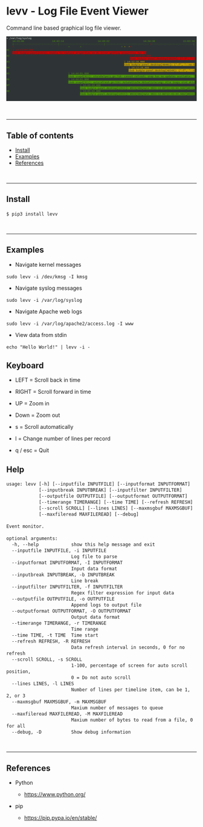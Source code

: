 
# levv - Log File Event Viewer

Command line based graphical log file viewer.

![Screen Shot](https://raw.githubusercontent.com/wheresjames/levv/main/imgs/view-syslog.png)

&nbsp;


---------------------------------------------------------------------
## Table of contents

* [Install](#install)
* [Examples](#examples)
* [References](#references)

&nbsp;

---------------------------------------------------------------------
## Install

    $ pip3 install levv

&nbsp;


---------------------------------------------------------------------
## Examples

* Navigate kernel messages

`sudo levv -i /dev/kmsg -I kmsg`

* Navigate syslog messages

`sudo levv -i /var/log/syslog`

* Navigate Apache web logs

`sudo levv -i /var/log/apache2/access.log -I www`

* View data from stdin

`echo "Hello World!" | levv -i -`


## Keyboard

* LEFT = Scroll back in time
* RIGHT = Scroll forward in time
* UP = Zoom in
* Down = Zoom out

* s = Scroll automatically
* l = Change number of lines per record
* q / esc = Quit


## Help

```
usage: levv [-h] [--inputfile INPUTFILE] [--inputformat INPUTFORMAT]
            [--inputbreak INPUTBREAK] [--inputfilter INPUTFILTER]
            [--outputfile OUTPUTFILE] [--outputformat OUTPUTFORMAT]
            [--timerange TIMERANGE] [--time TIME] [--refresh REFRESH]
            [--scroll SCROLL] [--lines LINES] [--maxmsgbuf MAXMSGBUF]
            [--maxfileread MAXFILEREAD] [--debug]

Event monitor.

optional arguments:
  -h, --help            show this help message and exit
  --inputfile INPUTFILE, -i INPUTFILE
                        Log file to parse
  --inputformat INPUTFORMAT, -I INPUTFORMAT
                        Input data format
  --inputbreak INPUTBREAK, -b INPUTBREAK
                        Line break
  --inputfilter INPUTFILTER, -f INPUTFILTER
                        Regex filter expression for input data
  --outputfile OUTPUTFILE, -o OUTPUTFILE
                        Append logs to output file
  --outputformat OUTPUTFORMAT, -O OUTPUTFORMAT
                        Output data format
  --timerange TIMERANGE, -r TIMERANGE
                        Time range
  --time TIME, -t TIME  Time start
  --refresh REFRESH, -R REFRESH
                        Data refresh interval in seconds, 0 for no refresh
  --scroll SCROLL, -s SCROLL
                        1-100, percentage of screen for auto scroll position,
                        0 = Do not auto scroll
  --lines LINES, -l LINES
                        Number of lines per timeline item, can be 1, 2, or 3
  --maxmsgbuf MAXMSGBUF, -m MAXMSGBUF
                        Maxium number of messages to queue
  --maxfileread MAXFILEREAD, -M MAXFILEREAD
                        Maxium number of bytes to read from a file, 0 for all
  --debug, -D           Show debug information
```

&nbsp;


---------------------------------------------------------------------
## References

- Python
    - https://www.python.org/

- pip
    - https://pip.pypa.io/en/stable/

